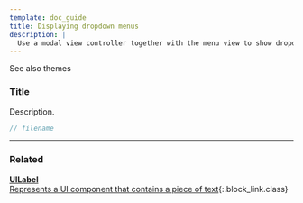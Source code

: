 ```yaml
---
template: doc_guide
title: Displaying dropdown menus
description: |
  Use a modal view controller together with the menu view to show dropdown menus.
---
```


See also themes

<section>

### Title

Description.

</section>

```typescript
// filename
```

---

<footer>

### Related

[**UILabel**<br>Represents a UI component that contains a piece of text](/docs/ref/UILabel){:.block_link.class}

</footer>
